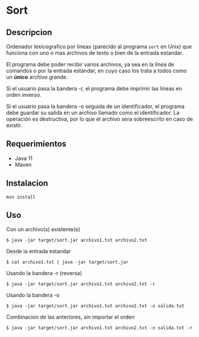 # Sort

## Descripcion

Ordenador lexicografico por lineas (parecido al programa `sort` en Unix) que funciona con uno
o mas archivos de texto o bien de la entrada estandar. 

El programa debe poder recibir varios archivos, ya sea en la línea de comandos o
por la entrada estándar, en cuyo caso los trata a todos como un **único** archivo
grande.

Si el usuario pasa la bandera -r, el programa debe imprimir las líneas en
orden inverso.

Si el usuario pasa la bandera -o seguida de un identificador, el programa
debe guardar su salida en un archivo llamado como el identificador. La
operación es destructiva, por lo que el archivo sera sobreescrito en caso de existir.

## Requerimientos

- Java 11
- Maven 

## Instalacion

```
mvn install
```

## Uso

Con un archivo(s) existente(s) 
```
$ java -jar target/sort.jar archivo1.txt archivo2.txt 
```

Desde la entrada estandar
```
$ cat archivo1.txt | java -jar target/sort.jar
```

Usando la bandera -r (reversa)
```
$ java -jar target/sort.jar archivo1.txt archivo2.txt -r 
```

Usando la bandera -o <archivo-salida> 
```
$ java -jar target/sort.jar archivo1.txt archivo2.txt -o salida.txt
```

Combinacion de las anteriores, sin importar el orden
```
$ java -jar target/sort.jar archivo1.txt archivo2.txt -o salida.txt -r
```
